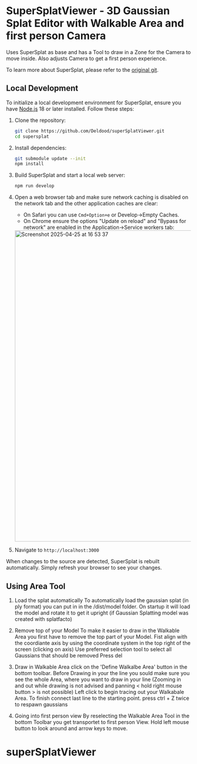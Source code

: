 # SuperSplatViewer - 3D Gaussian Splat Editor with Walkable Area and first person Camera

Uses SuperSplat as base and has a Tool to draw in a Zone for the Camera to move inside. Also adjusts Camera to get a first person experience.

To learn more about SuperSplat, please refer to the [original git](https://github.com/playcanvas/supersplat).

## Local Development

To initialize a local development environment for SuperSplat, ensure you have [Node.js](https://nodejs.org/) 18 or later installed. Follow these steps:

1. Clone the repository:

   ```sh
   git clone https://github.com/Deldood/superSplatViewer.git
   cd supersplat
   ```

2. Install dependencies:

   ```sh
   git submodule update --init
   npm install
   ```

3. Build SuperSplat and start a local web server:

   ```sh
   npm run develop
   ```

4. Open a web browser tab and make sure network caching is disabled on the network tab and the other application caches are clear:

   - On Safari you can use `Cmd+Option+e` or Develop->Empty Caches.
   - On Chrome ensure the options "Update on reload" and "Bypass for network" are enabled in the Application->Service workers tab:

   <img width="846" alt="Screenshot 2025-04-25 at 16 53 37" src="https://github.com/user-attachments/assets/888bac6c-25c1-4813-b5b6-4beecf437ac9" />

5. Navigate to `http://localhost:3000`

When changes to the source are detected, SuperSplat is rebuilt automatically. Simply refresh your browser to see your changes.

## Using Area Tool
1. Load the splat automatically
   To automatically load the gaussian splat (in ply format) you can put in in the <projectroot>/dist/model folder. On startup it will load the model and rotate it to get it        upright (if Gaussian Splatting model was created with splatfacto)

2. Remove top of your Model
   To make it easier to draw in the Walkable Area you first have to remove the top part of your Model.
   Fist align with the coordiante axis by using the coordinate system in the top right of the screen (clicking on axis)
   Use preferred selection tool to select all Gaussians that should be removed
   Press del
   
3. Draw in Walkable Area
   click on the 'Define Walkalbe Area' button in the bottom toolbar.
   Before Drawing in your the line you sould make sure you see the whole Area, where you want to draw in your line (Zooming in and out <mouse wheel > while drawing is not          advised and panning < hold right mouse button > is not possible)
   Left click to begin tracing out your Walkabale Area. To finish connect last line to the starting point.
   press ctrl + Z twice to respawn gaussians

5. Going into first person view
   By reselecting the Walkable Area Tool in the bottom Toolbar you get transportet to first person View.
   Hold left mouse button to look around and arrow keys to move.
   
      
# superSplatViewer
